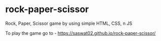 # rock-paper-scissor
Rock, Paper, Scissor game by using simple HTML, CSS, n JS

To play the game go to - https://saswat02.github.io/rock-paper-scissor/
